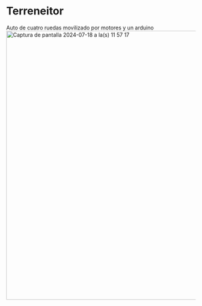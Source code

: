# Terreneitor
Auto de cuatro ruedas movilizado por motores y un arduino
<img width="717" alt="Captura de pantalla 2024-07-18 a la(s) 11 57 17" src="https://github.com/user-attachments/assets/65e0e536-ff4f-4f73-b217-83e39c762466">
